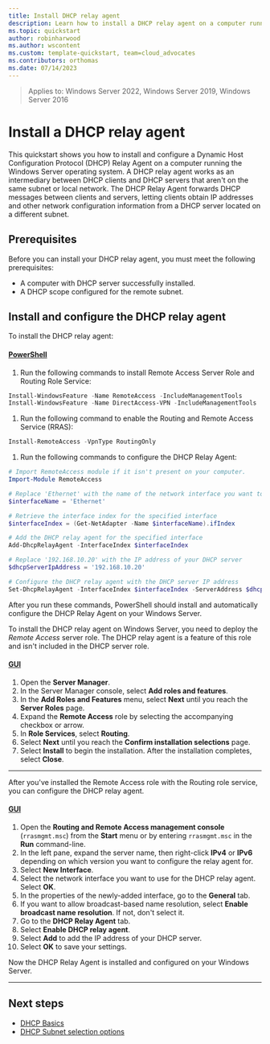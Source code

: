 ```yaml
---
title: Install DHCP relay agent
description: Learn how to install a DHCP relay agent on a computer running the Windows Server operating system.
ms.topic: quickstart
author: robinharwood
ms.author: wscontent
ms.custom: template-quickstart, team=cloud_advocates
ms.contributors: orthomas
ms.date: 07/14/2023
---
```


>Applies to: Windows Server 2022, Windows Server 2019, Windows Server 2016

# Install a DHCP relay agent

This quickstart shows you how to install and configure a Dynamic Host Configuration Protocol (DHCP) Relay Agent on a computer running the Windows Server operating system. A DHCP relay agent works as an intermediary between DHCP clients and DHCP servers that aren't on the same subnet or local network. The DHCP Relay Agent forwards DHCP messages between clients and servers, letting clients obtain IP addresses and other network configuration information from a DHCP server located on a different subnet.

## Prerequisites

Before you can install your DHCP relay agent, you must meet the following prerequisites:

- A computer with DHCP server successfully installed.
- A DHCP scope configured for the remote subnet.

## Install and configure the DHCP relay agent

To install the DHCP relay agent:

#### [PowerShell](#tab/powershell)

1. Run the following commands to install Remote Access Server Role and Routing Role Service:

```powershell
Install-WindowsFeature -Name RemoteAccess -IncludeManagementTools
Install-WindowsFeature -Name DirectAccess-VPN -IncludeManagementTools
```

1. Run the following command to enable the Routing and Remote Access Service (RRAS):

```powershell
Install-RemoteAccess -VpnType RoutingOnly
```

1. Run the following commands to configure the DHCP Relay Agent:

```powershell
# Import RemoteAccess module if it isn't present on your computer.
Import-Module RemoteAccess

# Replace 'Ethernet' with the name of the network interface you want to use for the DHCP relay agent
$interfaceName = 'Ethernet'

# Retrieve the interface index for the specified interface
$interfaceIndex = (Get-NetAdapter -Name $interfaceName).ifIndex

# Add the DHCP relay agent for the specified interface
Add-DhcpRelayAgent -InterfaceIndex $interfaceIndex

# Replace '192.168.10.20' with the IP address of your DHCP server
$dhcpServerIpAddress = '192.168.10.20'

# Configure the DHCP relay agent with the DHCP server IP address
Set-DhcpRelayAgent -InterfaceIndex $interfaceIndex -ServerAddress $dhcpServerIpAddress
```

After you run these commands, PowerShell should install and automatically configure the DHCP Relay Agent on your Windows Server.

To install the DHCP relay agent on Windows Server, you need to deploy the *Remote Access* server role. The DHCP relay agent is a feature of this role and isn't included in the DHCP server role.

#### [GUI](#tab/gui)

1. Open the **Server Manager**.
1. In the Server Manager console, select **Add roles and features**.
1. In the **Add Roles and Features** menu, select **Next** until you reach the **Server Roles** page.
1. Expand the **Remote Access** role by selecting the accompanying checkbox or arrow.
1. In **Role Services**, select **Routing**.
1. Select **Next** until you reach the **Confirm installation selections** page.
1. Select **Install** to begin the installation. After the installation completes, select **Close**.

---

After you've installed the Remote Access role with the Routing role service, you can configure the DHCP relay agent.

#### [GUI](#tab/gui)

1. Open the **Routing and Remote Access management console** (`rrasmgmt.msc`) from the **Start** menu or by entering `rrasmgmt.msc` in the **Run** command-line.
1. In the left pane, expand the server name, then right-click **IPv4** or **IPv6** depending on which version you want to configure the relay agent for.
1. Select **New Interface**.
1. Select the network interface you want to use for the DHCP relay agent. Select **OK**.
1. In the properties of the newly-added interface, go to the **General** tab.
1. If you want to allow broadcast-based name resolution, select **Enable broadcast name resolution**. If not, don't select it.
1. Go to the **DHCP Relay Agent** tab.
1. Select **Enable DHCP relay agent**.
1. Select **Add** to add the IP address of your DHCP server.
1. Select **OK** to save your settings.

Now the DHCP Relay Agent is installed and configured on your Windows Server.

---

## Next steps

- [DHCP Basics](../../../troubleshoot/dynamic-host-configuration-protocol-basics.md)
- [DHCP Subnet selection options](dhcp-subnet-options.md)